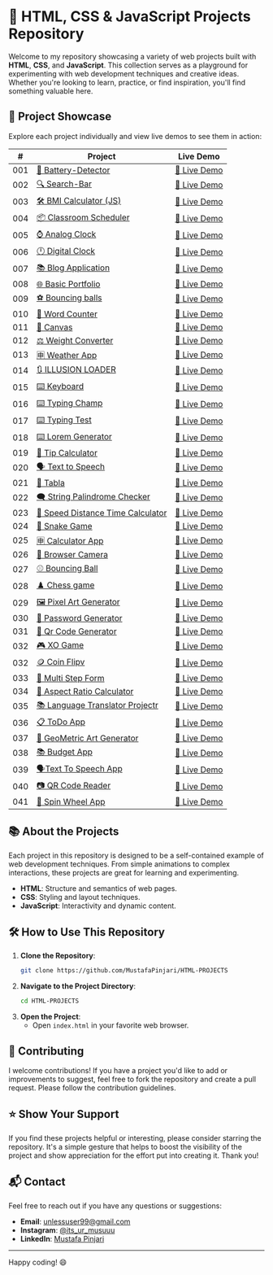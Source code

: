 # 🚀 HTML, CSS & JavaScript Projects Repository

Welcome to my repository showcasing a variety of web projects built with **HTML**, **CSS**, and **JavaScript**. This collection serves as a playground for experimenting with web development techniques and creative ideas. Whether you're looking to learn, practice, or find inspiration, you'll find something valuable here.

## 🌟 Project Showcase

Explore each project individually and view live demos to see them in action:


|  #  | Project                                                                                             | Live Demo                                                        |
| :-: | --------------------------------------------------------------------------------------------------- | ---------------------------------------------------------------- |
| 001 | [🔋 Battery-Detector](https://github.com/MustafaPinjari/Battery-Detector)                           | [🔗 Live Demo](https://batterydetector.netlify.app/)              |
| 002 | [🔍 Search-Bar](https://github.com/MustafaPinjari/Search-Bar)                                       | [🔗 Live Demo](https://searchbarbymustafa.netlify.app/)           |
| 003 | [🛠️ BMI Calculator (JS)](https://github.com/MustafaPinjari/HTML-PROJECTS/tree/main/BMI%20Calculator%20(JS)) | [🔗 Live Demo](https://bmicalculatorindex.netlify.app/)           |
| 004 | [📦 Classroom Scheduler](https://github.com/MustafaPinjari/HTML-PROJECTS/tree/main/CLASSROOM%20SCHEDULER%20WEBSITE) | [🔗 Live Demo](https://classroomschedulerbymustafa.netlify.app/) |
| 005 | [⌚ Analog Clock](https://github.com/MustafaPinjari/HTML-PROJECTS/tree/main/Analog%20Clock)         | [🔗 Live Demo](https://analog-watch-by-mustafa.netlify.app/)      |
| 006 | [🕛 Digital Clock](https://github.com/MustafaPinjari/HTML-PROJECTS/tree/main/Digital%20Clock)       | [🔗 Live Demo](https://digital-clock-by-mustafa.netlify.app/)     |
| 007 | [📚 Blog Application](https://github.com/MustafaPinjari/HTML-PROJECTS/tree/main/Blog-Application)   | [🔗 Live Demo](https://blog-application-by-mustafa.netlify.app/)  |
| 008 | [🌐 Basic Portfolio](https://github.com/MustafaPinjari/HTML-PROJECTS)                               | [🔗 Live Demo](https://mustafapinjari.netlify.app/)               |
| 009 | [⚽ Bouncing balls](https://github.com/MustafaPinjari/HTML-PROJECTS)                                | [🔗 Live Demo](https://bouncing-balls-by-mustafa.netlify.app/)    |
| 010 | [🔄️ Word Counter](https://github.com/MustafaPinjari/HTML-PROJECTS/tree/main/word%20counter)        | [🔗 Live Demo](https://word-counter-by-mustafa.netlify.app/)      |
| 011 | [📝 Canvas](https://github.com/MustafaPinjari/HTML-PROJECTS/tree/main/White-Boardr)                 | [🔗 Live Demo](https://canvas-by-mustafa.netlify.app/)            |
| 012 | [⚖️ Weight Converter](https://github.com/MustafaPinjari/HTML-PROJECTS/tree/main/Weight-Converter)  | [🔗 Live Demo](https://weight-converter-by-mustafa.netlify.app/)  |
| 013 | [🈸 Weather App](https://github.com/MustafaPinjari/HTML-PROJECTS/tree/main/Weather-App)             | [🔗 Live Demo](https://weather-app-by-mustafa.netlify.app/)       |
| 014 | [🔃 ILLUSION LOADER](https://github.com/MustafaPinjari/HTML-PROJECTS/tree/main/wavy-Loader)         | [🔗 Live Demo](https://loader-by-mustafa.netlify.app/)            |
| 015 | [⌨️ Keyboard](https://github.com/MustafaPinjari/HTML-PROJECTS/tree/main/Virtual%20Keyboard)         | [🔗 Live Demo](https://key-board-by-mustafa.netlify.app/)         |
| 016 | [⌨️ Typing Champ](https://github.com/MustafaPinjari/HTML-PROJECTS/tree/main/Typing%20champ)        | [🔗 Live Demo](https://typing-champ-by-mustafa.netlify.app/)      |
| 017 | [⌨️ Typing Test](https://github.com/MustafaPinjari/HTML-PROJECTS/tree/main/Typing%20Speed%20Test%20Website) | [🔗 Live Demo](https://type-master-by-mustafa.netlify.app/)      |
| 018 | [⌨️ Lorem Generator](https://github.com/MustafaPinjari/HTML-PROJECTS/tree/main/loremipsum-generator) | [🔗 Live Demo](https://lorem-generator-by-mustafa.netlify.app/) |
| 019 | [📱 Tip Calculator](https://github.com/MustafaPinjari/HTML-PROJECTS/tree/main/Tip%20Calculator)     | [🔗 Live Demo](https://tip-calci-by-mustafa.netlify.app/)         |
| 020 | [🗣️ Text to Speech](https://github.com/MustafaPinjari/HTML-PROJECTS/tree/main/text%20to%20speech)  | [🔗 Live Demo](https://text-to-speech-by-mustafa.netlify.app/)    |
| 021 | [🥁 Tabla](https://github.com/MustafaPinjari/HTML-PROJECTS/tree/main/tabla)                         | [🔗 Live Demo](https://tabla-by-mustafa.netlify.app/)             |
| 022 | [🗨️ String Palindrome Checker](https://github.com/MustafaPinjari/HTML-PROJECTS/tree/main/String%20Palindrome%20Checker) | [🔗 Live Demo](https://string-palindrome-checker.netlify.app/)  |
| 023 | [📲 Speed Distance Time Calculator](https://github.com/MustafaPinjari/HTML-PROJECTS/tree/main/speed-distance-time-calculator) | [🔗 Live Demo](https://speed-distance-time-calculator.netlify.app/) |
| 024 | [🐍 Snake Game](https://github.com/MustafaPinjari/HTML-PROJECTS/tree/main/Snake-Game)               | [🔗 Live Demo](https://snake-game-by-mustafa.netlify.app/)        |
| 025 | [🈸 Calculator App](https://github.com/MustafaPinjari/HTML-PROJECTS/tree/main/CalculatorApp)        | [🔗 Live Demo](https://calculator-app-by-mustafa.netlify.app/)    |
| 026 | [📸 Browser Camera](https://github.com/MustafaPinjari/HTML-PROJECTS/tree/main/Browser-Camera)       | [🔗 Live Demo](https://browser-camera-by-mustafa.netlify.app/)    |
| 027 | [⚾ Bouncing Ball](https://github.com/MustafaPinjari/HTML-PROJECTS/tree/36c091f186b5e44f45a3601adfc604a18d0c5597/bouncing-balls) | [🔗 Live Demo](https://browser-camera-by-mustafa.netlify.app/) |
| 028 | [♟️ Chess game](https://github.com/MustafaPinjari/HTML-PROJECTS/tree/b12644824ca19ddda07d5b699689a86c49636742/Chess-Game) | [🔗 Live Demo](https://browser-camera-by-mustafa.netlify.app/) |
| 029 | [🖼️ Pixel Art Generator](https://github.com/MustafaPinjari/HTML-PROJECTS/tree/afe5c83133f76a74ed80065ad69796d821be034b/Pixel%20Art%20Generator) | [🔗 Live Demo](https://pixel-art-generator-by-mustafa.netlify.app/) |
| 030 | [🔑 Password Generator](https://github.com/MustafaPinjari/HTML-PROJECTS/tree/de1dcc75ed4e7c8a79870d3c18d799e466cf9b33/password-generator) | [🔗 Live Demo](https://password-generator-by-mustafa.netlify.app/) |
| 031 | [📸 Qr Code Generator](https://github.com/MustafaPinjari/HTML-PROJECTS/tree/c34cc849079c1195b99e9fbaa74c8c95b38c09f6/QR%20Code%20Generator) | [🔗 Live Demo](https://qr-code-generator-by-mustafa.netlify.app/) |
| 032 | [🎮 XO Game](https://github.com/MustafaPinjari/HTML-PROJECTS/tree/38c385ef1e4ab4b0ae64c30b126b3312ebebfec7/XO%20Game) | [🔗 Live Demo](https://xo-gamer-by-mustafa.netlify.app/) |
| 032 | [🪙 Coin Flipv](https://github.com/MustafaPinjari/HTML-PROJECTS/tree/b801d7c14f919ef32b57bdc7717dda18ad14c0a5/Flip%20a%20Coin%20Game) | [🔗 Live Demo](https://coin-flip-by-mustafa.netlify.app/) |
| 033 | [📃 Multi Step Form](https://github.com/MustafaPinjari/HTML-PROJECTS/tree/b801d7c14f919ef32b57bdc7717dda18ad14c0a5/Flip%20a%20Coin%20Game) | [🔗 Live Demo](https://668658d560fe7295fa978c6f--dazzling-halva-bfa39d.netlify.app/) |
| 034 | [📐 Aspect Ratio Calculator](https://github.com/MustafaPinjari/HTML-PROJECTS/tree/8eefe75237857cbd387d3020c78b0b785d501685/Aspect%20Ratio%20Calculator) | [🔗 Live Demo](https://668658d560fe7295fa978c6f--dazzling-halva-bfa39d.netlify.app/) |
| 035| [📚 Language Translator Projectr](https://github.com/MustafaPinjari/HTML-PROJECTS/tree/26f22e908e78ab49ede49ae1365b1aac277ed2fd/Translator%20App) | [🔗 Live Demo](https://6689049d04e1c16c0c94176c--imaginative-beignet-862a37.netlify.app/) |
| 036| [📋 ToDo App](https://github.com/MustafaPinjari/HTML-PROJECTS/tree/4491b006628e8e3506f5f7e549725dd6dd17092e/ToDo%20App) | [🔗 Live Demo](https://668a26037b536c82da070d4f--lucent-eclair-b71814.netlify.app/) |
| 037| [🎨 GeoMetric Art Generator](https://github.com/MustafaPinjari/HTML-PROJECTS/tree/623f77dd005e6466a9ddca509d9689bf5398fb93/Geometric%20Art%20Generator) | [🔗 Live Demo](https://668b5f4d7b536cb327070f34--lucent-stardust-9c6367.netlify.app/) |
| 038| [📚 Budget App](https://github.com/MustafaPinjari/HTML-PROJECTS/tree/819557df5dd44607209653efb65051e9d12bf606/Budget%20App) | [🔗 Live Demo](https://budget-calculator-by-mustafa.netlify.app/) |
| 039| [🗣️Text To Speech App](https://github.com/MustafaPinjari/HTML-PROJECTS/tree/d61b36f43ce78b35b48ea5164d12dc306951a41f/Text%20To%20Speech%20App) | [🔗 Live Demo](https://text-to-speech-app-by-mustafa.netlify.app/) |
| 040| [📷 QR Code Reader](https://github.com/MustafaPinjari/HTML-PROJECTS/tree/682e14907f696b36d7135c8c1b0f64d5e038fe41/QR%20Code%20Reader) | [🔗 Live Demo](https://qr-code-reader-by-mustafa.netlify.app/) |
| 041| [🛞 Spin Wheel App](https://github.com/MustafaPinjari/HTML-PROJECTS/tree/2d11fe9009114343bf30499a91058c0f0a6ab9e7/Spin%20Wheel%20App) | [🔗 Live Demo](https://6690a3badc6b2eae1c38f545--gentle-bublanina-ae4ad3.netlify.app/) |



## 📚 About the Projects

Each project in this repository is designed to be a self-contained example of web development techniques. From simple animations to complex interactions, these projects are great for learning and experimenting.

- **HTML**: Structure and semantics of web pages. 
- **CSS**: Styling and layout techniques. 
- **JavaScript**: Interactivity and dynamic content. 

## 🛠️ How to Use This Repository

1. **Clone the Repository**: 
   ```sh
   git clone https://github.com/MustafaPinjari/HTML-PROJECTS
   ```
2. **Navigate to the Project Directory**:
   ```sh
   cd HTML-PROJECTS
   ```
3. **Open the Project**:
   - Open `index.html` in your favorite web browser.

## 🤝 Contributing

I welcome contributions! If you have a project you'd like to add or improvements to suggest, feel free to fork the repository and create a pull request. Please follow the contribution guidelines.

## ⭐ Show Your Support

If you find these projects helpful or interesting, please consider starring the repository. It's a simple gesture that helps to boost the visibility of the project and show appreciation for the effort put into creating it. Thank you!

## 📬 Contact

Feel free to reach out if you have any questions or suggestions:
- **Email**: unlessuser99@gmail.com
- **Instagram**: [@its_ur_musuuu](https://www.instagram.com/its_ur_musuuu/)
- **LinkedIn**: [Mustafa Pinjari](https://www.linkedin.com/in/mustafa-pinjari-287625256/)

---

Happy coding! 😄
